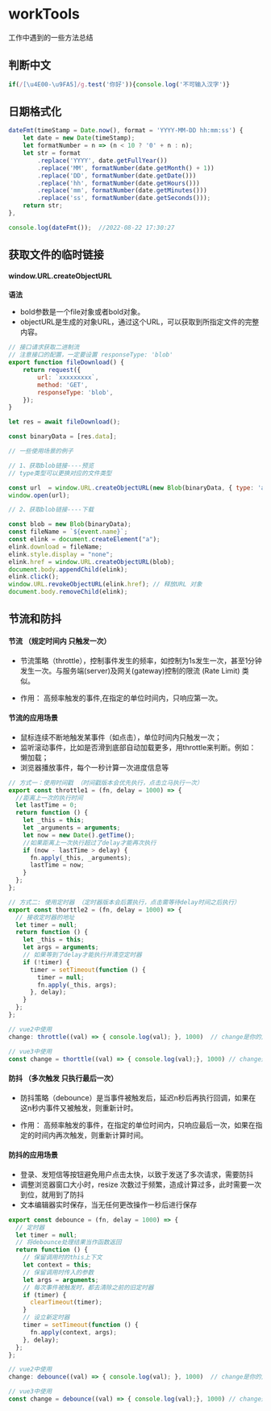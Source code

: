 # workTools
工作中遇到的一些方法总结


## 判断中文

```js
if(/[\u4E00-\u9FA5]/g.test('你好')){console.log('不可输入汉字')}
```

## 日期格式化

```js
dateFmt(timeStamp = Date.now(), format = 'YYYY-MM-DD hh:mm:ss') {
    let date = new Date(timeStamp);
    let formatNumber = n => (n < 10 ? '0' + n : n);
    let str = format
        .replace('YYYY', date.getFullYear())
        .replace('MM', formatNumber(date.getMonth() + 1))
        .replace('DD', formatNumber(date.getDate()))
        .replace('hh', formatNumber(date.getHours()))
        .replace('mm', formatNumber(date.getMinutes()))
        .replace('ss', formatNumber(date.getSeconds()));
    return str;
},

console.log(dateFmt());  //2022-08-22 17:30:27

```


## 获取文件的临时链接

#### window.URL.createObjectURL

**语法**
- bold参数是一个file对象或者bold对象。
- objectURL是生成的对象URL，通过这个URL，可以获取到所指定文件的完整内容。

```js
// 接口请求获取二进制流
// 注意接口的配置，一定要设置 responseType: 'blob'
export function fileDownload() {
    return request({
        url: `xxxxxxxxx`,
        method: 'GET',
        responseType: 'blob',
    });
}

let res = await fileDownload();

const binaryData = [res.data];

// 一些使用场景的例子

// 1、获取blob链接----预览 
// type类型可以更换对应的文件类型

const url  = window.URL.createObjectURL(new Blob(binaryData, { type: 'application/pdf' }));
window.open(url);

// 2、获取blob链接----下载

const blob = new Blob(binaryData);
const fileName = `${event.name}`;
const elink = document.createElement("a");
elink.download = fileName;
elink.style.display = "none";
elink.href = window.URL.createObjectURL(blob);
document.body.appendChild(elink);
elink.click();
window.URL.revokeObjectURL(elink.href); // 释放URL 对象
document.body.removeChild(elink);

```

## 节流和防抖

#### 节流 （规定时间内 只触发一次）
- 节流策略（throttle），控制事件发生的频率，如控制为1s发生一次，甚至1分钟发生一次。与服务端(server)及网关(gateway)控制的限流 (Rate Limit) 类似。

- 作用： 高频率触发的事件,在指定的单位时间内，只响应第一次。

#### 节流的应用场景

- 鼠标连续不断地触发某事件（如点击），单位时间内只触发一次；
- 监听滚动事件，比如是否滑到底部自动加载更多，用throttle来判断。例如：懒加载；
- 浏览器播放事件，每个一秒计算一次进度信息等

```js
// 方式一：使用时间戳 （时间戳版本会优先执行，点击立马执行一次）
export const throttle1 = (fn, delay = 1000) => {
  //距离上一次的执行时间
  let lastTime = 0;
  return function () {
    let _this = this;
    let _arguments = arguments;
    let now = new Date().getTime();
    //如果距离上一次执行超过了delay才能再次执行
    if (now - lastTime > delay) {
      fn.apply(_this, _arguments);
      lastTime = now;
    }
  };
};

// 方式二: 使用定时器 （定时器版本会后置执行，点击需等待delay时间之后执行）
export const thorttle2 = (fn, delay = 1000) => {
  // 接收定时器的地址
  let timer = null;
  return function () {
    let _this = this;
    let args = arguments;
    // 如果等到了delay才能执行并清空定时器
    if (!timer) {
      timer = setTimeout(function () {
        timer = null;
        fn.apply(_this, args);
      }, delay);
    }
  };
};

// vue2中使用
change: throttle((val) => { console.log(val); }, 1000)  // change是你的方法名,val接收的参数

// vue3中使用
const change = thorttle((val) => { console.log(val);}, 1000) // change是你的方法名,val接收的参数
```

#### 防抖 （多次触发 只执行最后一次）

- 防抖策略（debounce）是当事件被触发后，延迟n秒后再执行回调，如果在这n秒内事件又被触发，则重新计时。

- 作用： 高频率触发的事件，在指定的单位时间内，只响应最后一次，如果在指定的时间内再次触发，则重新计算时间。

#### 防抖的应用场景
- 登录、发短信等按钮避免用户点击太快，以致于发送了多次请求，需要防抖
- 调整浏览器窗口大小时，resize 次数过于频繁，造成计算过多，此时需要一次到位，就用到了防抖
- 文本编辑器实时保存，当无任何更改操作一秒后进行保存

```js
export const debounce = (fn, delay = 1000) => {
  // 定时器
  let timer = null;
  // 将debounce处理结果当作函数返回
  return function () {
    // 保留调用时的this上下文
    let context = this;
    // 保留调用时传入的参数
    let args = arguments;
    // 每次事件被触发时，都去清除之前的旧定时器
    if (timer) {
      clearTimeout(timer);
    }
    // 设立新定时器
    timer = setTimeout(function () {
      fn.apply(context, args);
    }, delay);
  };
};

// vue2中使用
change: debounce((val) => { console.log(val); }, 1000)  // change是你的方法名 ,val接收的参数

// vue3中使用
const change = debounce((val) => { console.log(val);}, 1000) // change是你的方法名,val接收的参数
```